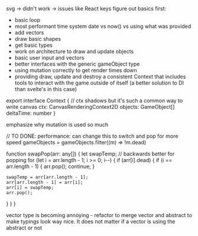 svg -> didn't work -> issues like React keys
figure out basics first:

- basic loop
- most performant time system date vs now() vs using what was provided
- add vectors
- draw basic shapes
- get basic types
- work on architecture to draw and update objects
- basic user input and vectors
- better interfaces with the generic gameObject type
- using mutation correctly to get render times down
- providing draw, update and destroy a consistent Context that includes tools to interact with the game outside of itself (a better solution to DI than svelte's in this case)

export interface Context {
// ctx shadows but it's such a common way to write canvas
ctx: CanvasRenderingContext2D
objects: GameObject[]
deltaTime: number
}

emphasize why mutation is used so much

// TO DONE: performance: can change this to switch and pop for more speed
gameObjects = gameObjects.filter((m) => !m.dead)

function swapPop(arr: any[]) {
let swapTemp;
// backwards better for popping
for (let i = arr.length - 1; i >= 0; i--) {
if (arr[i].dead) {
if (i == arr.length - 1) {
arr.pop();
continue;
}

    swapTemp = arr[arr.length - 1];
    arr[arr.length - 1] = arr[i];
    arr[i] = swapTemp;
    arr.pop();

}
}
}

vector type is becoming annoying - refactor to merge vector and abstract
to make typings look way nice. It does not matter if a vector is using the abstract or not
